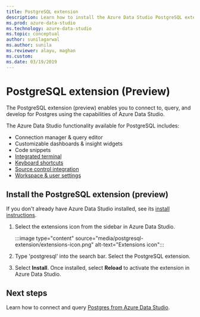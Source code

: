 ```yaml
---
title: PostgreSQL extension
description: Learn how to install the Azure Data Studio PostgreSQL extension. It enables you to connect to, query, and develop for Postgres databases.
ms.prod: azure-data-studio
ms.technology: azure-data-studio
ms.topic: conceptual
author: sunilagarwal
ms.author: sunila
ms.reviewer: alayu, maghan
ms.custom: 
ms.date: 03/19/2019
---
```


# PostgreSQL extension (Preview)

The PostgreSQL extension (preview) enables you to connect to, query, and develop for Postgres using the capabilities of Azure Data Studio. 

The Azure Data Studio functionality available for PostgreSQL includes:

- Connection manager & query editor
- Customizable dashboards & insight widgets
- Code snippets
- [Integrated terminal](../integrated-terminal.md)
- [Keyboard shortcuts](../keyboard-shortcuts.md)
- [Source control integration](../source-control.md)
- [Workspace & user settings](../settings.md)

## Install the PostgreSQL extension (preview)

If you don't already have Azure Data Studio installed, see its [install instructions](../download-azure-data-studio.md).

1. Select the extensions icon from the sidebar in Azure Data Studio.

    :::image type="content" source="media/postgresql-extension/extensions-icon.png" alt-text="Extensions icon":::

2. Type 'postgresql' into the search bar. Select the PostgreSQL extension.

3. Select **Install**. Once installed, select **Reload** to activate the extension in Azure Data Studio.

## Next steps

Learn how to connect and query [Postgres from Azure Data Studio](../quickstart-postgres.md).
